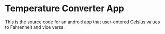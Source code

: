 # Temperature Converter App
 This is the source code for an android app that user-entered Celsius values to Fahrenheit and vice versa.
